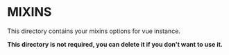 # MIXINS

This directory contains your mixins options for vue instance.

**This directory is not required, you can delete it if you don't want to use it.**